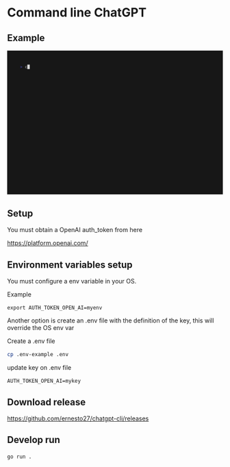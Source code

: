 # Command line ChatGPT 


## Example 

![Example chatgpt-cli](demo.gif)

## Setup 
You must obtain a OpenAI auth_token from here 

https://platform.openai.com/


## Environment variables setup

You must configure a  env variable in your OS.

Example

```
export AUTH_TOKEN_OPEN_AI=myenv
```


Another option is create an .env file with the definition of the key, this will override the OS env var


Create a .env file 

```sh
cp .env-example .env
```

update key on .env file 
```
AUTH_TOKEN_OPEN_AI=mykey
```


## Download release

https://github.com/ernesto27/chatgpt-cli/releases





## Develop run
 
```sh
go run .
```



